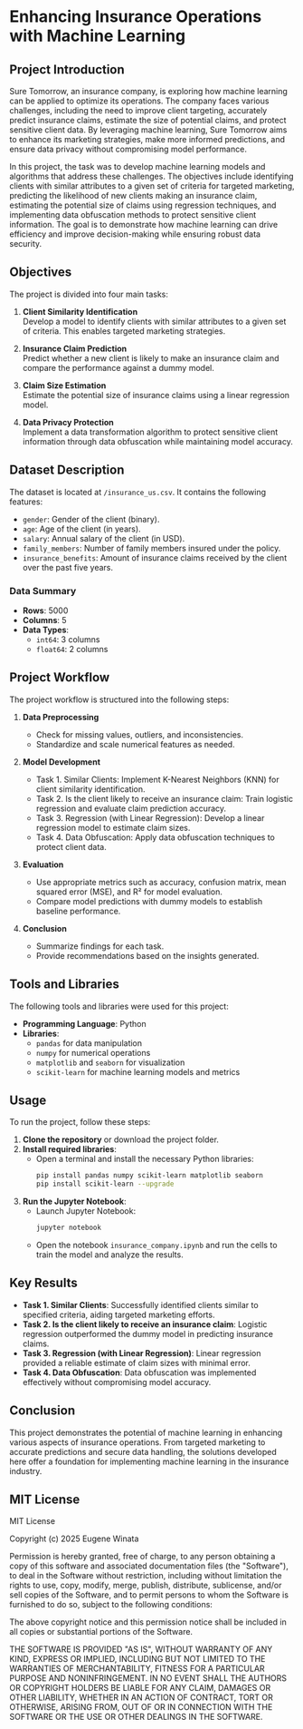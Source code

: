 # Enhancing Insurance Operations with Machine Learning

## Project Introduction

Sure Tomorrow, an insurance company, is exploring how machine learning can be applied to optimize its operations. The company faces various challenges, including the need to improve client targeting, accurately predict insurance claims, estimate the size of potential claims, and protect sensitive client data. By leveraging machine learning, Sure Tomorrow aims to enhance its marketing strategies, make more informed predictions, and ensure data privacy without compromising model performance.

In this project, the task was to develop machine learning models and algorithms that address these challenges. The objectives include identifying clients with similar attributes to a given set of criteria for targeted marketing, predicting the likelihood of new clients making an insurance claim, estimating the potential size of claims using regression techniques, and implementing data obfuscation methods to protect sensitive client information. The goal is to demonstrate how machine learning can drive efficiency and improve decision-making while ensuring robust data security.


## Objectives
The project is divided into four main tasks:

1. **Client Similarity Identification**  
   Develop a model to identify clients with similar attributes to a given set of criteria. This enables targeted marketing strategies.
   
2. **Insurance Claim Prediction**  
   Predict whether a new client is likely to make an insurance claim and compare the performance against a dummy model.
   
3. **Claim Size Estimation**  
   Estimate the potential size of insurance claims using a linear regression model.
   
4. **Data Privacy Protection**  
   Implement a data transformation algorithm to protect sensitive client information through data obfuscation while maintaining model accuracy.

## Dataset Description
The dataset is located at `/insurance_us.csv`. It contains the following features:

- `gender`: Gender of the client (binary).
- `age`: Age of the client (in years).
- `salary`: Annual salary of the client (in USD).
- `family_members`: Number of family members insured under the policy.
- `insurance_benefits`: Amount of insurance claims received by the client over the past five years.

### Data Summary
- **Rows**: 5000  
- **Columns**: 5  
- **Data Types**:  
  - `int64`: 3 columns  
  - `float64`: 2 columns  


## Project Workflow
The project workflow is structured into the following steps:

1. **Data Preprocessing**
   - Check for missing values, outliers, and inconsistencies.
   - Standardize and scale numerical features as needed.

2. **Model Development**
   - Task 1. Similar Clients: Implement K-Nearest Neighbors (KNN) for client similarity identification.
   - Task 2. Is the client likely to receive an insurance claim: Train logistic regression and evaluate claim prediction accuracy.
   - Task 3. Regression (with Linear Regression): Develop a linear regression model to estimate claim sizes.
   - Task 4. Data Obfuscation: Apply data obfuscation techniques to protect client data.

3. **Evaluation**
   - Use appropriate metrics such as accuracy, confusion matrix, mean squared error (MSE), and R² for model evaluation.
   - Compare model predictions with dummy models to establish baseline performance.

4. **Conclusion**
   - Summarize findings for each task.
   - Provide recommendations based on the insights generated.

## Tools and Libraries
The following tools and libraries were used for this project:

- **Programming Language**: Python
- **Libraries**: 
  - `pandas` for data manipulation
  - `numpy` for numerical operations
  - `matplotlib` and `seaborn` for visualization
  - `scikit-learn` for machine learning models and metrics

## Usage

To run the project, follow these steps:

1. **Clone the repository** or download the project folder.
2. **Install required libraries**:
   - Open a terminal and install the necessary Python libraries:
     ```bash
     pip install pandas numpy scikit-learn matplotlib seaborn
     pip install scikit-learn --upgrade
     ```
3. **Run the Jupyter Notebook**:
   - Launch Jupyter Notebook:
     ```bash
     jupyter notebook
     ```
   - Open the notebook `insurance_company.ipynb` and run the cells to train the model and analyze the results.

## Key Results
- **Task 1. Similar Clients**: Successfully identified clients similar to specified criteria, aiding targeted marketing efforts.
- **Task 2. Is the client likely to receive an insurance claim**: Logistic regression outperformed the dummy model in predicting insurance claims.
- **Task 3. Regression (with Linear Regression)**: Linear regression provided a reliable estimate of claim sizes with minimal error.
- **Task 4. Data Obfuscation**: Data obfuscation was implemented effectively without compromising model accuracy.

## Conclusion
This project demonstrates the potential of machine learning in enhancing various aspects of insurance operations. From targeted marketing to accurate predictions and secure data handling, the solutions developed here offer a foundation for implementing machine learning in the insurance industry.

## MIT License

MIT License

Copyright (c) 2025 Eugene Winata

Permission is hereby granted, free of charge, to any person obtaining a copy
of this software and associated documentation files (the "Software"), to deal
in the Software without restriction, including without limitation the rights
to use, copy, modify, merge, publish, distribute, sublicense, and/or sell
copies of the Software, and to permit persons to whom the Software is
furnished to do so, subject to the following conditions:

The above copyright notice and this permission notice shall be included in all
copies or substantial portions of the Software.

THE SOFTWARE IS PROVIDED "AS IS", WITHOUT WARRANTY OF ANY KIND, EXPRESS OR
IMPLIED, INCLUDING BUT NOT LIMITED TO THE WARRANTIES OF MERCHANTABILITY,
FITNESS FOR A PARTICULAR PURPOSE AND NONINFRINGEMENT. IN NO EVENT SHALL THE
AUTHORS OR COPYRIGHT HOLDERS BE LIABLE FOR ANY CLAIM, DAMAGES OR OTHER
LIABILITY, WHETHER IN AN ACTION OF CONTRACT, TORT OR OTHERWISE, ARISING FROM,
OUT OF OR IN CONNECTION WITH THE SOFTWARE OR THE USE OR OTHER DEALINGS IN THE
SOFTWARE.

